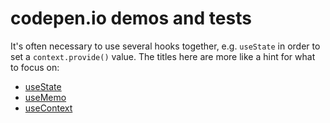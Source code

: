 # codepen.io demos and tests

It's often necessary to use several hooks together, e.g. `useState` in order to set a `context.provide()` value.
The titles here are more like a hint for what to focus on:

  * [useState](https://codepen.io/dakom/pen/bOyzqd)
  * [useMemo](https://codepen.io/dakom/pen/NeVLbe)
  * [useContext](https://codepen.io/WebReflection/pen/QYOZZE)
  
